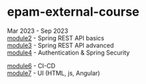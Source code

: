# epam-external-course
Mar 2023 - Sep 2023</br>
[module2](https://github.com/MaxikGit/external-lab/tree/e543345e5abc47d2785130b87a9e171124ee4fe0/module2) - Spring REST API basics</br>
[module3](https://github.com/MaxikGit/external-lab/tree/e543345e5abc47d2785130b87a9e171124ee4fe0/module3) - Spring REST API advanced</br>
[module4](https://github.com/MaxikGit/external-lab/tree/e543345e5abc47d2785130b87a9e171124ee4fe0/module4) - Authentication & Spring Security</br>

[module6](https://github.com/MaxikGit/external-lab/tree/e543345e5abc47d2785130b87a9e171124ee4fe0/module6) - CI-CD</br>
[module7](https://github.com/MaxikGit/external-lab/tree/e543345e5abc47d2785130b87a9e171124ee4fe0/module7) - UI (HTML, js, Angular)
